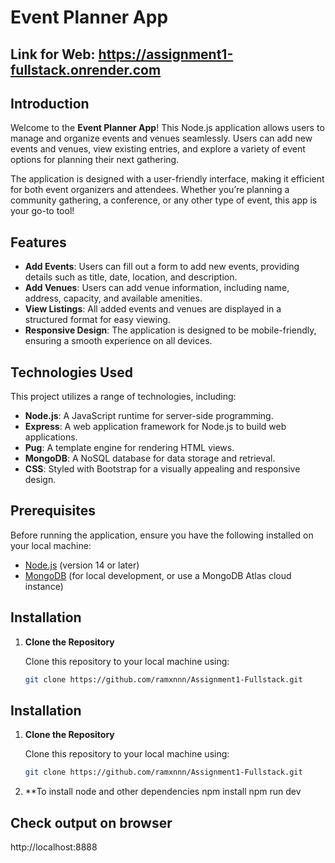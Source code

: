 # Event Planner App

## Link for Web: https://assignment1-fullstack.onrender.com

## Introduction

Welcome to the **Event Planner App**! This Node.js application allows users to manage and organize events and venues seamlessly. Users can add new events and venues, view existing entries, and explore a variety of event options for planning their next gathering.

The application is designed with a user-friendly interface, making it efficient for both event organizers and attendees. Whether you’re planning a community gathering, a conference, or any other type of event, this app is your go-to tool!

## Features

- **Add Events**: Users can fill out a form to add new events, providing details such as title, date, location, and description.
- **Add Venues**: Users can add venue information, including name, address, capacity, and available amenities.
- **View Listings**: All added events and venues are displayed in a structured format for easy viewing.
- **Responsive Design**: The application is designed to be mobile-friendly, ensuring a smooth experience on all devices.

## Technologies Used

This project utilizes a range of technologies, including:

- **Node.js**: A JavaScript runtime for server-side programming.
- **Express**: A web application framework for Node.js to build web applications.
- **Pug**: A template engine for rendering HTML views.
- **MongoDB**: A NoSQL database for data storage and retrieval.
- **CSS**: Styled with Bootstrap for a visually appealing and responsive design.

## Prerequisites

Before running the application, ensure you have the following installed on your local machine:

- [Node.js](https://nodejs.org/) (version 14 or later)
- [MongoDB](https://www.mongodb.com/try/download/community) (for local development, or use a MongoDB Atlas cloud instance)

## Installation

1. **Clone the Repository**

   Clone this repository to your local machine using:

   ```bash
   git clone https://github.com/ramxnnn/Assignment1-Fullstack.git


## Installation

1. **Clone the Repository**

   Clone this repository to your local machine using:

   ```bash
   git clone https://github.com/ramxnnn/Assignment1-Fullstack.git

2. **To install node and other dependencies
    npm install
    npm run dev

## Check output on browser

   http://localhost:8888

    

